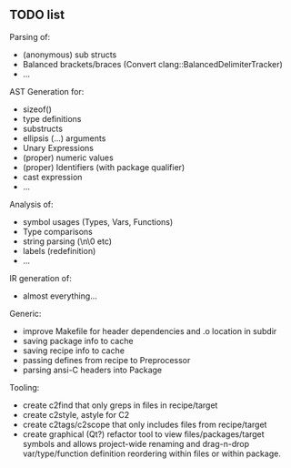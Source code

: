 
## TODO list

Parsing of:
* (anonymous) sub structs
* Balanced brackets/braces (Convert clang::BalancedDelimiterTracker)
* ...

AST Generation for:
* sizeof()
* type definitions
* substructs
* ellipsis (...) arguments
* Unary Expressions
* (proper) numeric values 
* (proper) Identifiers (with package qualifier)
* cast expression
* ...

Analysis of:
* symbol usages (Types, Vars, Functions)
* Type comparisons
* string parsing (\n\0 etc)
* labels (redefinition)
* ...

IR generation of:
* almost everything...

Generic:
* improve Makefile for header dependencies and .o location in subdir
* saving package info to cache
* saving recipe info to cache
* passing defines from recipe to Preprocessor
* parsing ansi-C headers into Package

Tooling:
* create c2find that only greps in files in recipe/target
* create c2style, astyle for C2
* create c2tags/c2scope that only includes files from recipe/target
* create graphical (Qt?) refactor tool to view files/packages/target symbols
    and allows project-wide renaming and drag-n-drop var/type/function definition
    reordering within files or within package.

